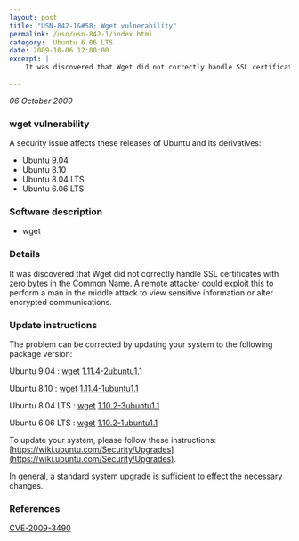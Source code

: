 ```yaml
---
layout: post
title: "USN-842-1&#58; Wget vulnerability"
permalink: /usn/usn-842-1/index.html
category:  Ubuntu 6.06 LTS
date: 2009-10-06 12:00:00
excerpt: |
    It was discovered that Wget did not correctly handle SSL certificates with zero bytes in the Common Name. A remote attacker could exploit this to perform a man in the middle attack to view sensitive information or alter encrypted communications. 
    
--- 
```

 
 

*06 October 2009*

### wget vulnerability

A security issue affects these releases of Ubuntu and its derivatives:

* Ubuntu 9.04
* Ubuntu 8.10
* Ubuntu 8.04 LTS
* Ubuntu 6.06 LTS

### Software description

* wget 

### Details

It was discovered that Wget did not correctly handle SSL certificates with zero bytes in the Common Name. A remote attacker could exploit this to perform a man in the middle attack to view sensitive information or alter encrypted communications. 

### Update instructions

The problem can be corrected by updating your system to the following package version:

Ubuntu 9.04
 : [wget](https://launchpad.net/ubuntu/+source/wget) <span> [1.11.4-2ubuntu1.1](https://launchpad.net/ubuntu/+source/wget/1.11.4-2ubuntu1.1) </span> 

Ubuntu 8.10
 : [wget](https://launchpad.net/ubuntu/+source/wget) <span> [1.11.4-1ubuntu1.1](https://launchpad.net/ubuntu/+source/wget/1.11.4-1ubuntu1.1) </span> 

Ubuntu 8.04 LTS
 : [wget](https://launchpad.net/ubuntu/+source/wget) <span> [1.10.2-3ubuntu1.1](https://launchpad.net/ubuntu/+source/wget/1.10.2-3ubuntu1.1) </span> 

Ubuntu 6.06 LTS
 : [wget](https://launchpad.net/ubuntu/+source/wget) <span> [1.10.2-1ubuntu1.1](https://launchpad.net/ubuntu/+source/wget/1.10.2-1ubuntu1.1) </span> 

To update your system, please follow these instructions: [https://wiki.ubuntu.com/Security/Upgrades](https://wiki.ubuntu.com/Security/Upgrades).

In general, a standard system upgrade is sufficient to effect the necessary changes. 

### References

 
 [CVE-2009-3490](http://people.ubuntu.com/~ubuntu-security/cve/CVE-2009-3490)
 

